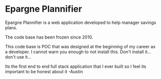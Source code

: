 # Epargne Plannifier
 
 Epargne Plannifier is a web application developed to help manager savings plans. 
 
 The code base has been frozen since 2010. 
 
 This code base is POC that was designed at the beginning of my career as a developer. I cannot warn you enough to not install this. Don't install it... don't use it...
 
 Its the first end to end full stack application that I ever built so I feel its important to be honest about it
 -Austin
